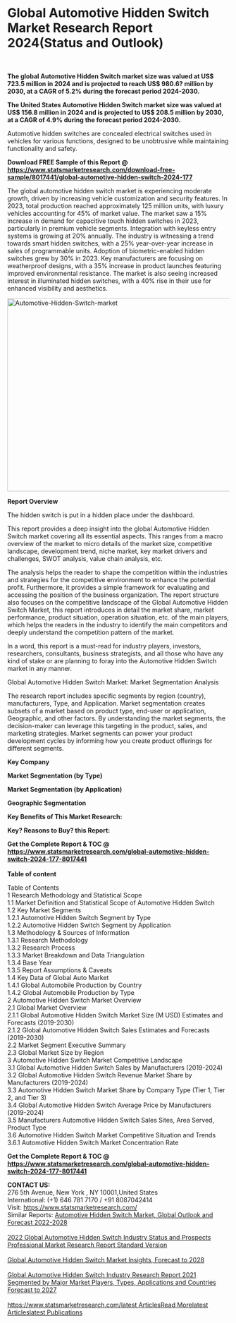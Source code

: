 <h1>Global Automotive Hidden Switch Market Research Report 2024(Status and Outlook)</h1><br/><p><strong>The global Automotive Hidden Switch market size was valued at US$ 723.5 million in 2024 and is projected to reach US$ 980.6? million by 2030, at a <strong>CAGR</strong> of 5.2% during the forecast period 2024-2030.</strong></p><p><strong>The United States Automotive Hidden Switch market size was valued at US$ 156.8 million in 2024 and is projected to US$ 208.5 million by 2030, at a <strong>CAGR</strong> of 4.9% during the forecast period 2024-2030.</strong></p><p>Automotive hidden switches are concealed electrical switches used in vehicles for various functions, designed to be unobtrusive while maintaining functionality and safety.</p><p><strong>Download FREE Sample of this Report @ <a href="https://www.statsmarketresearch.com/download-free-sample/8017441/global-automotive-hidden-switch-2024-177">https://www.statsmarketresearch.com/download-free-sample/8017441/global-automotive-hidden-switch-2024-177</a></strong></p><p>The global automotive hidden switch market is experiencing moderate growth, driven by increasing vehicle customization and security features. In 2023, total production reached approximately 125 million units, with luxury vehicles accounting for 45% of market value. The market saw a 15% increase in demand for capacitive touch hidden switches in 2023, particularly in premium vehicle segments. Integration with keyless entry systems is growing at 20% annually. The industry is witnessing a trend towards smart hidden switches, with a 25% year-over-year increase in sales of programmable units. Adoption of biometric-enabled hidden switches grew by 30% in 2023. Key manufacturers are focusing on weatherproof designs, with a 35% increase in product launches featuring improved environmental resistance. The market is also seeing increased interest in illuminated hidden switches, with a 40% rise in their use for enhanced visibility and aesthetics.</p><p><img alt="Automotive-Hidden-Switch-market" src="https://www.grandresearchstore.com/assets/report-images/Automotive_Hidden_Switch_market.png%20" style="width: 730px; height: 438px;"></p><p><strong>Report Overview</strong></p><p>The hidden switch is put in a hidden place under the dashboard.</p><p>This report provides a deep insight into the global Automotive Hidden Switch market covering all its essential aspects. This ranges from a macro overview of the market to micro details of the market size, competitive landscape, development trend, niche market, key market drivers and challenges, SWOT analysis, value chain analysis, etc.</p><p>The analysis helps the reader to shape the competition within the industries and strategies for the competitive environment to enhance the potential profit. Furthermore, it provides a simple framework for evaluating and accessing the position of the business organization. The report structure also focuses on the competitive landscape of the Global Automotive Hidden Switch Market, this report introduces in detail the market share, market performance, product situation, operation situation, etc. of the main players, which helps the readers in the industry to identify the main competitors and deeply understand the competition pattern of the market.</p><p>In a word, this report is a must-read for industry players, investors, researchers, consultants, business strategists, and all those who have any kind of stake or are planning to foray into the Automotive Hidden Switch market in any manner.</p><p>Global Automotive Hidden Switch Market: Market Segmentation Analysis</p><p>The research report includes specific segments by region (country), manufacturers, Type, and Application. Market segmentation creates subsets of a market based on product type, end-user or application, Geographic, and other factors. By understanding the market segments, the decision-maker can leverage this targeting in the product, sales, and marketing strategies. Market segments can power your product development cycles by informing how you create product offerings for different segments.</p><p><strong>Key Company</strong></p><p><strong>Market Segmentation (by Type)</strong></p><p><strong>Market Segmentation (<strong>by Application</strong>)</strong></p><p><strong>Geographic Segmentation</strong></p><p><strong>Key Benefits of This Market Research:</strong></p><p><strong>Key? <strong>Reasons to Buy</strong>? this Report:</strong></p><div><b>Get the Complete Report & TOC @ <a href="https://www.statsmarketresearch.com/global-automotive-hidden-switch-2024-177-8017441">https://www.statsmarketresearch.com/global-automotive-hidden-switch-2024-177-8017441</a></b></div><br><b>Table of content</b><p>Table of Contents<br /> 1 Research Methodology and Statistical Scope<br /> 1.1 Market Definition and Statistical Scope of Automotive Hidden Switch<br /> 1.2 Key Market Segments<br /> 1.2.1 Automotive Hidden Switch Segment by Type<br /> 1.2.2 Automotive Hidden Switch Segment by Application<br /> 1.3 Methodology & Sources of Information<br /> 1.3.1 Research Methodology<br /> 1.3.2 Research Process<br /> 1.3.3 Market Breakdown and Data Triangulation<br /> 1.3.4 Base Year<br /> 1.3.5 Report Assumptions & Caveats<br /> 1.4 Key Data of Global Auto Market<br /> 1.4.1 Global Automobile Production by Country<br /> 1.4.2 Global Automobile Production by Type<br /> 2 Automotive Hidden Switch Market Overview<br /> 2.1 Global Market Overview<br /> 2.1.1 Global Automotive Hidden Switch Market Size (M USD) Estimates and Forecasts (2019-2030)<br /> 2.1.2 Global Automotive Hidden Switch Sales Estimates and Forecasts (2019-2030)<br /> 2.2 Market Segment Executive Summary<br /> 2.3 Global Market Size by Region<br /> 3 Automotive Hidden Switch Market Competitive Landscape<br /> 3.1 Global Automotive Hidden Switch Sales by Manufacturers (2019-2024)<br /> 3.2 Global Automotive Hidden Switch Revenue Market Share by Manufacturers (2019-2024)<br /> 3.3 Automotive Hidden Switch Market Share by Company Type (Tier 1, Tier 2, and Tier 3)<br /> 3.4 Global Automotive Hidden Switch Average Price by Manufacturers (2019-2024)<br /> 3.5 Manufacturers Automotive Hidden Switch Sales Sites, Area Served, Product Type<br /> 3.6 Automotive Hidden Switch Market Competitive Situation and Trends<br /> 3.6.1 Automotive Hidden Switch Market Concentration Rate<br><div><b>Get the Complete Report & TOC @ <a href="https://www.statsmarketresearch.com/global-automotive-hidden-switch-2024-177-8017441">https://www.statsmarketresearch.com/global-automotive-hidden-switch-2024-177-8017441</a></b></div></p> <b>CONTACT US:</b><br>276 5th Avenue, New York , NY 10001,United States<br>International: (+1) 646 781 7170 / +91 8087042414<br>Visit: <a href="https://www.statsmarketresearch.com/">https://www.statsmarketresearch.com/</a><br>Similar Reports: <a href="https://www.statsmarketresearch.com/global-automotive-hidden-switch-2024-177-8017441">Automotive Hidden Switch Market, Global Outlook and Forecast 2022-2028</a><br/><br/><a href="https://www.statsmarketresearch.com/global-automotive-hidden-switch-2024-177-8017441">2022 Global Automotive Hidden Switch Industry Status and Prospects Professional Market Research Report Standard Version</a><br/><br/><a href="https://www.statsmarketresearch.com/global-automotive-hidden-switch-2024-177-8017441">Global Automotive Hidden Switch Market Insights, Forecast to 2028</a><br/><br/><a href="https://www.statsmarketresearch.com/global-automotive-hidden-switch-2024-177-8017441">Global Automotive Hidden Switch Industry Research Report 2021 Segmented by Major Market Players, Types, Applications and Countries Forecast to 2027</a><br/><br/><a href="https://gyeongbokgung.com">https://www.statsmarketresearch.com/</a><a href="https://hallyeomaritime.com">latest Articles</a><a href="https://jingwansa.com">Read More</a><a href=https://nguoiviet.jp/">latest Articles</a><a href="https://www.intelmarketresearch.com/">latest Publications</a>
